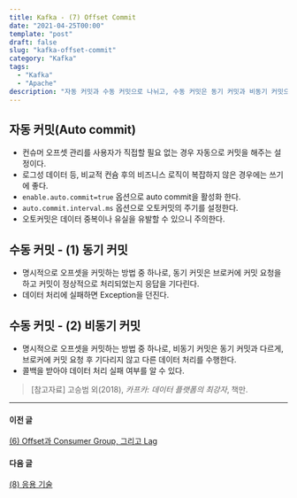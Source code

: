 ```yaml
---
title: Kafka - (7) Offset Commit
date: "2021-04-25T00:00"
template: "post"
draft: false
slug: "kafka-offset-commit"
category: "Kafka"
tags:
  - "Kafka"
  - "Apache"
description: "자동 커밋과 수동 커밋으로 나뉘고, 수동 커밋은 동기 커밋과 비동기 커밋으로 나뉜다. 각각 상황과 용도에 맞도록 적절하게 활용해야 성능과 가용성 차원에서 이슈가 없다."
---
```


## 자동 커밋(Auto commit)
- 컨슈머 오프셋 관리를 사용자가 직접할 필요 없는 경우 자동으로 커밋을 해주는 설정이다.
- 로그성 데이터 등, 비교적 컨슘 후의 비즈니스 로직이 복잡하지 않은 경우에는 쓰기에 좋다. 
- `enable.auto.commit=true` 옵션으로 auto commit을 활성화 한다.
- `auto.commit.interval.ms` 옵션으로 오토커밋의 주기를 설정한다.
- 오토커밋은 데이터 중복이나 유실을 유발할 수 있으니 주의한다.

## 수동 커밋 - (1) 동기 커밋
- 명시적으로 오프셋을 커밋하는 방법 중 하나로, 동기 커밋은 브로커에 커밋 요청을 하고 커밋이 정상적으로 처리되었는지 응답을 기다린다.
- 데이터 처리에 실패하면 Exception을 던진다.

## 수동 커밋 - (2) 비동기 커밋
- 명시적으로 오프셋을 커밋하는 방법 중 하나로, 비동기 커밋은 동기 커밋과 다르게, 브로커에 커밋 요청 후 기다리지 않고 다른 데이터 처리를 수행한다.
- 콜백을 받아야 데이터 처리 실패 여부를 알 수 있다.


> [참고자료]
> 고승범 외(2018), _카프카: 데이터 플랫폼의 최강자_, 책만.  

---

#### 이전 글
[(6) Offset과 Consumer Group, 그리고 Lag](/posts/kafka-offset)

#### 다음 글
[(8) 응용 기술](/posts/kafka-applied-technology)
